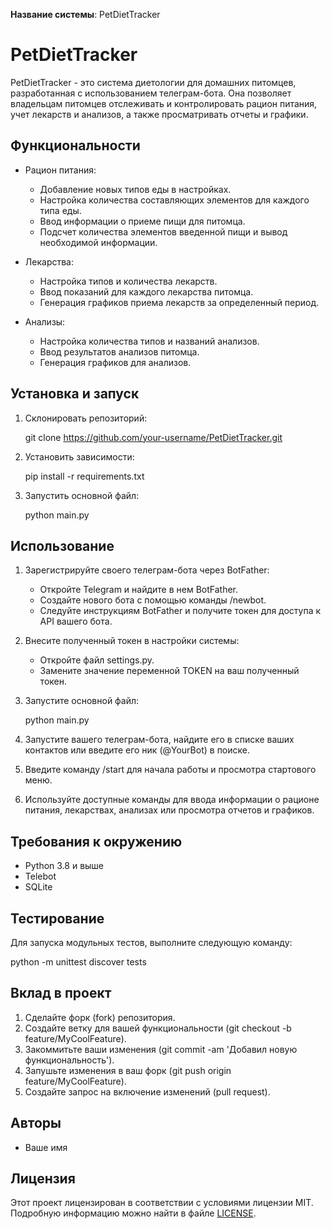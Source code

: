 **Название системы**: PetDietTracker

# PetDietTracker

PetDietTracker - это система диетологии для домашних питомцев, разработанная с использованием телеграм-бота. Она позволяет владельцам питомцев отслеживать и контролировать рацион питания, учет лекарств и анализов, а также просматривать отчеты и графики.

## Функциональности

- Рацион питания:
  - Добавление новых типов еды в настройках.
  - Настройка количества составляющих элементов для каждого типа еды.
  - Ввод информации о приеме пищи для питомца.
  - Подсчет количества элементов введенной пищи и вывод необходимой информации.

- Лекарства:
  - Настройка типов и количества лекарств.
  - Ввод показаний для каждого лекарства питомца.
  - Генерация графиков приема лекарств за определенный период.

- Анализы:
  - Настройка количества типов и названий анализов.
  - Ввод результатов анализов питомца.
  - Генерация графиков для анализов.

## Установка и запуск

1. Склонировать репозиторий:

   git clone https://github.com/your-username/PetDietTracker.git

2. Установить зависимости:

   pip install -r requirements.txt

3. Запустить основной файл:

   python main.py

## Использование

1. Зарегистрируйте своего телеграм-бота через BotFather:
   - Откройте Telegram и найдите в нем BotFather.
   - Создайте нового бота с помощью команды /newbot.
   - Следуйте инструкциям BotFather и получите токен для доступа к API вашего бота.

2. Внесите полученный токен в настройки системы:
   - Откройте файл settings.py.
   - Замените значение переменной TOKEN на ваш полученный токен.

3. Запустите основной файл:

   python main.py

4. Запустите вашего телеграм-бота, найдите его в списке ваших контактов или введите его ник (@YourBot) в поиске.
5. Введите команду /start для начала работы и просмотра стартового меню.
6. Используйте доступные команды для ввода информации о рационе питания, лекарствах, анализах или просмотра отчетов и графиков.


## Требования к окружению

- Python 3.8 и выше
- Telebot
- SQLite

## Тестирование

Для запуска модульных тестов, выполните следующую команду:

python -m unittest discover tests

## Вклад в проект

1. Сделайте форк (fork) репозитория.
2. Создайте ветку для вашей функциональности (git checkout -b feature/MyCoolFeature).
3. Закоммитьте ваши изменения (git commit -am 'Добавил новую функциональность').
4. Запушьте изменения в ваш форк (git push origin feature/MyCoolFeature).
5. Создайте запрос на включение изменений (pull request).

## Авторы

- Ваше имя

## Лицензия
Этот проект лицензирован в соответствии с условиями лицензии MIT. Подробную информацию можно найти в файле [LICENSE](LICENSE).
